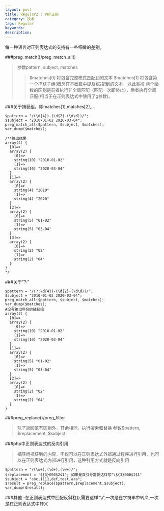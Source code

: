 ```yaml
---
layout: post
title: Regular2 : PHP正则
category: 技术
tags: Regular
keywords: 
description: 
---
```

每一种语言对正则表达式的支持有一些细微的差别。

###preg_metch()/preg_metch_all()
>参数pattern, subject, matches		
>>$matches[0] 将包含完整模式匹配到的文本
>>$matches[1] 将包含第一个捕获子组(概念在基础篇中提及)匹配到的文本，以此类推
>两个函数的区别是前者执行非全局匹配（匹配一次即终止），后者执行全局匹配(相当于在正则表达式中使用了g参数)。		

###关于捕获组，即matches[1],matches[2],...
```
$pattern = "/(\d{4})-(\d{2}-(\d\d))/";
$subject = "2010-01-02 2020-03-04";
preg_match_all($pattern, $subject, $matches);
var_dump($matches);

/**输出结果
array(4) {
  [0]=>
  array(2) {
    [0]=>
    string(10) "2010-01-02"
    [1]=>
    string(10) "2020-03-04"
  }
  [1]=>
  array(2) {
    [0]=>
    string(4) "2010"
    [1]=>
    string(4) "2020"
  }
  [2]=>
  array(2) {
    [0]=>
    string(5) "01-02"
    [1]=>
    string(5) "03-04"
  }
  [3]=>
  array(2) {
    [0]=>
    string(2) "02"
    [1]=>
    string(2) "04"
  }
}
*/
```

###关于"?:"
```
$pattern = "/(?:\d{4})-(\d{2}-(\d\d))/";
$subject = "2010-01-02 2020-03-04";
preg_match_all($pattern, $subject, $matches);
var_dump($matches);
#没有输出年份的捕获组
array(3) {
  [0]=>
  array(2) {
    [0]=>
    string(10) "2010-01-02"
    [1]=>
    string(10) "2020-03-04"
  }
  [1]=>
  array(2) {
    [0]=>
    string(5) "01-02"
    [1]=>
    string(5) "03-04"
  }
  [2]=>
  array(2) {
    [0]=>
    string(2) "02"
    [1]=>
    string(2) "04"
  }
}

```

###preg_replace()/preg_filter
>除了返回值有区别外，其余相同，执行搜索和替换
>参数$pattern, $replacement, $subject

###php中正则表达式的反向引用
>捕获组捕获到的内容，不仅可以在正则表达式外部通过程序进行引用，也可以在正则表达式内部进行引用，这种引用方式就是反向引用
```
$pattern = "/(\w+),(\d+),(\w+)/";
$replacement = '${3}000$2$1'; 如果是双引号需要这样写"\${3}000$2$1"
$subject = "abc,1111,def,test,aaa";
$result = preg_replace($pattern,$replacement,$subject);
var_dump($result);
```

###其他
-在正则表达式中匹配反斜杠(\),需要这样"\\\\",一次是在字符串中转义,一次是在正则表达式中转义
